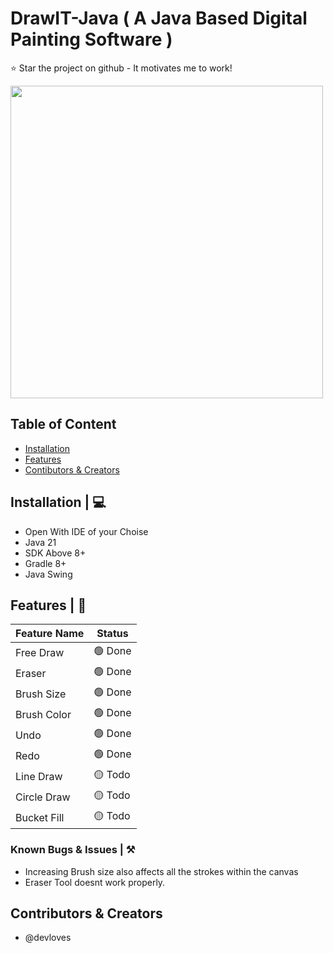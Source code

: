 # DrawIT-Java ( A Java Based Digital Painting Software )

:star: Star the project on github - It motivates me to work!

<img src='https://github.com/devloves/drawitjava/assets/65783463/d095d1a6-6d7b-47a3-bed2-3cd613dc6975' width='500'>

## Table of Content
- [Installation](#installation)
- [Features](#features)
- [Contibutors & Creators](#cnc)

## Installation | 💻

- Open With IDE of your Choise
- Java 21
- SDK Above 8+
- Gradle 8+
- Java Swing

## Features | 📃

| Feature Name | Status  |
|--------------|---------|
| Free Draw    | 🟢 Done |
| Eraser       | 🟢 Done |
| Brush Size   | 🟢 Done |
| Brush Color   | 🟢 Done |
| Undo | 🟢 Done |
| Redo  | 🟢 Done |
| Line Draw  | 🟡 Todo |
| Circle Draw  | 🟡 Todo |
| Bucket Fill  | 🟡 Todo |

### Known Bugs & Issues | ⚒️
- Increasing Brush size also affects all the strokes within the canvas
- Eraser Tool doesnt work properly.

## Contributors & Creators
- @devloves
